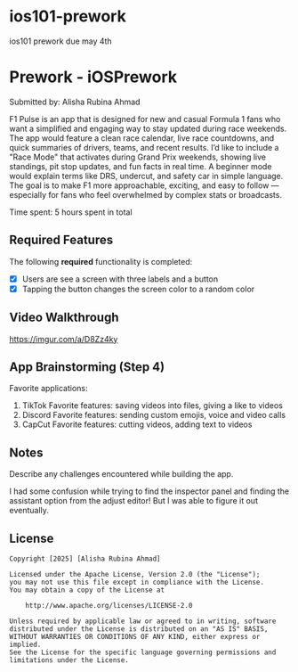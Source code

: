 # ios101-prework
ios101 prework due may 4th

# Prework - iOSPrework

Submitted by: Alisha Rubina Ahmad

F1 Pulse is an app that is designed for new and casual Formula 1 fans who want a simplified and engaging way to stay updated during race weekends. The app would feature a clean race calendar, live race countdowns, and quick summaries of drivers, teams, and recent results. I’d like to include a "Race Mode" that activates during Grand Prix weekends, showing live standings, pit stop updates, and fun facts in real time. A beginner mode would explain terms like DRS, undercut, and safety car in simple language. The goal is to make F1 more approachable, exciting, and easy to follow — especially for fans who feel overwhelmed by complex stats or broadcasts.

Time spent: 5 hours spent in total

## Required Features

The following **required** functionality is completed:

- [x] Users are see a screen with three labels and a button
- [x] Tapping the button changes the screen color to a random color
 
## Video Walkthrough

https://imgur.com/a/D8Zz4ky 

## App Brainstorming (Step 4)
Favorite applications: 
1. TikTok
   Favorite features: saving videos into files, giving a like to videos
2. Discord
   Favorite features: sending custom emojis, voice and video calls
3. CapCut
   Favorite features: cutting videos, adding text to videos


## Notes

Describe any challenges encountered while building the app.

I had some confusion while trying to find the inspector panel and finding the assistant option from the adjust editor! But I was able to figure it out eventually.

## License

    Copyright [2025] [Alisha Rubina Ahmad]

    Licensed under the Apache License, Version 2.0 (the "License");
    you may not use this file except in compliance with the License.
    You may obtain a copy of the License at

        http://www.apache.org/licenses/LICENSE-2.0

    Unless required by applicable law or agreed to in writing, software
    distributed under the License is distributed on an "AS IS" BASIS,
    WITHOUT WARRANTIES OR CONDITIONS OF ANY KIND, either express or implied.
    See the License for the specific language governing permissions and
    limitations under the License.
